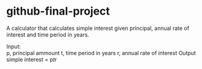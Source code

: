 # github-final-project
A calculator that calculates simple interest given principal, annual rate of interest and time period in years.

Input:                                                                                                                                                                      
  p, principal ammount
  t, time period in years
  r, annual rate of interest
Output                                                                                                                                                                                                                                                              
  simple interest = p*t*r
